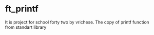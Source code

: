 # ft_printf
It is project for school forty two by vrichese.
The copy of printf function from standart library

